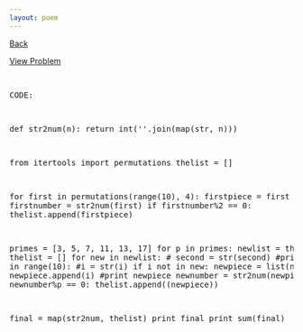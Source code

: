 ```yaml
---
layout: poem
---
```



<html><head><title>Euler - Problem 43</title>
<script type="text/javascript">

  var _gaq = _gaq || [];
  _gaq.push(['_setAccount', 'UA-16960753-5']);
  _gaq.push(['_trackPageview']);

  (function() {
    var ga = document.createElement('script'); ga.type = 'text/javascript'; ga.async = true;
    ga.src = ('https:' == document.location.protocol ? 'https://ssl' : 'http://www') + '.google-analytics.com/ga.js';
    var s = document.getElementsByTagName('script')[0]; s.parentNode.insertBefore(ga, s);
  })();

</script></head><body><p><a href="../index.html">Back</a></p>
<p><a href="http://projecteuler.net/problem=43" target="_blank">View Problem</a></p>
<pre>

CODE:

def str2num(n):
	return int(''.join(map(str, n)))

from itertools import permutations
thelist = []

for first in permutations(range(10), 4):
	firstpiece = first
	firstnumber = str2num(first)
	if firstnumber%2 == 0:
		thelist.append(firstpiece)

primes = [3, 5, 7, 11, 13, 17]
for p in primes:
	newlist = thelist
	thelist = []
	for new in newlist:
	#	second = str(second)
		#print new
		for i in range(10):
			#i = str(i)
			if i not in new:
				newpiece = list(new); newpiece.append(i)
				#print newpiece
				newnumber = str2num(newpiece[-3:])
				if newnumber%p == 0:
					thelist.append((newpiece))

final = map(str2num, thelist)
print final
print sum(final)


</pre></body></html>
